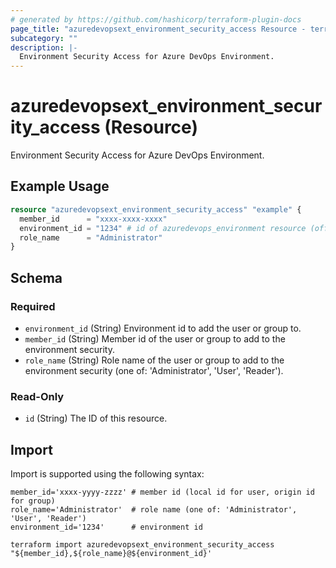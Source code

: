 ```yaml
---
# generated by https://github.com/hashicorp/terraform-plugin-docs
page_title: "azuredevopsext_environment_security_access Resource - terraform-provider-azuredevopsext"
subcategory: ""
description: |-
  Environment Security Access for Azure DevOps Environment.
---
```


# azuredevopsext_environment_security_access (Resource)

Environment Security Access for Azure DevOps Environment.

## Example Usage

```terraform
resource "azuredevopsext_environment_security_access" "example" {
  member_id      = "xxxx-xxxx-xxxx"
  environment_id = "1234" # id of azuredevops_environment resource (official azuredevops provider)
  role_name      = "Administrator"
}
```

<!-- schema generated by tfplugindocs -->
## Schema

### Required

- `environment_id` (String) Environment id to add the user or group to.
- `member_id` (String) Member id of the user or group to add to the environment security.
- `role_name` (String) Role name of the user or group to add to the environment security (one of: 'Administrator', 'User', 'Reader').

### Read-Only

- `id` (String) The ID of this resource.

## Import

Import is supported using the following syntax:

```shell
member_id='xxxx-yyyy-zzzz' # member id (local id for user, origin id for group)
role_name='Administrator'  # role name (one of: 'Administrator', 'User', 'Reader')
environment_id='1234'      # environment id

terraform import azuredevopsext_environment_security_access "${member_id},${role_name}@${environment_id}'
```
